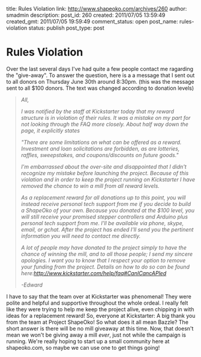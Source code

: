 title: Rules Violation
link: http://www.shapeoko.com/archives/260
author: smadmin
description: 
post_id: 260
created: 2011/07/05 13:59:49
created_gmt: 2011/07/05 19:59:49
comment_status: open
post_name: rules-violation
status: publish
post_type: post

# Rules Violation

Over the last several days I've had quite a few people contact me ragarding the "give-away". To answer the question, here is a a message that I sent out to all donors on Thursday June 30th around 8:30pm. (this was the message sent to all $100 donors. The text was changed according to donation levels) 

> _All,_
> 
> _I was notified by the staff at Kickstarter today that my reward structure is in violation of their rules. It was a mistake on my part for not looking through the FAQ more closely. About half way down the page, it explicitly states_
> 
> _"There are some limitations on what can be offered as a reward. Investment and loan solicitations are forbidden, as are lotteries, raffles, sweepstakes, and coupons/discounts on future goods."_
> 
> _I'm embarrassed about the over-site and disappointed that I didn't recognize my mistake before launching the project. Because of this violation and in order to keep the project running on Kickstarter I have removed the chance to win a mill from all reward levels._
> 
> _As a replacement reward for all donations up to this point, you will instead receive personal tech support from me if you decide to build a ShapeOko of your own. Because you donated at the $100 level, you will still receive your promised stepper controllers and Arduino plus personal tech support from me. I'll be available via phone, skype, email, or gchat. After the project has ended I'll send you the pertinent information you will need to contact me directly._
> 
> _A lot of people may have donated to the project simply to have the chance of winning the mill, and to all those people; I send my sincere apologies. I want you to know that I respect your option to remove your funding from the project. Details on how to do so can be found here:<http://www.kickstarter.com/help/faq#CanICancAPled>_
> 
> _-Edward_

I have to say that the team over at Kickstarter was phenomenal! They were polite and helpful and supportive throughout the whole ordeal. I really felt like they were trying to help me keep the project alive, even chipping in with ideas for a replacement reward! So, everyone at Kickstarter: A big thank you from the team at Project ShapeOko! So what does it all mean Bazzle? The short answer is there will be no mill giveaway at this time. Now, that doesn't mean we won't be giving away a mill *ever*, just not while the campaign is running. We're really hoping to start up a small community here at shapeoko.com, so maybe we can use one to get things going!